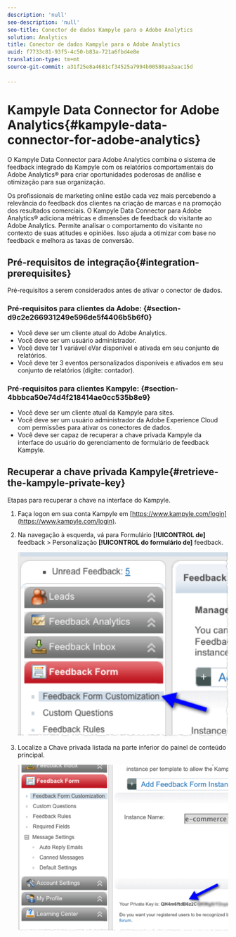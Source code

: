 ```yaml
---
description: 'null'
seo-description: 'null'
seo-title: Conector de dados Kampyle para o Adobe Analytics
solution: Analytics
title: Conector de dados Kampyle para o Adobe Analytics
uuid: f7733c81-93f5-4c50-b83a-721a6fbd4e8e
translation-type: tm+mt
source-git-commit: a31f25e8a4681cf34525a7994b00580aa3aac15d

---
```



# Kampyle Data Connector for Adobe Analytics{#kampyle-data-connector-for-adobe-analytics}

O Kampyle Data Connector para Adobe Analytics combina o sistema de feedback integrado da Kampyle com os relatórios comportamentais do Adobe Analytics® para criar oportunidades poderosas de análise e otimização para sua organização.

Os profissionais de marketing online estão cada vez mais percebendo a relevância do feedback dos clientes na criação de marcas e na promoção dos resultados comerciais. O Kampyle Data Connector para Adobe Analytics® adiciona métricas e dimensões de feedback do visitante ao Adobe Analytics. Permite analisar o comportamento do visitante no contexto de suas atitudes e opiniões. Isso ajuda a otimizar com base no feedback e melhora as taxas de conversão.

## Pré-requisitos de integração{#integration-prerequisites}

Pré-requisitos a serem considerados antes de ativar o conector de dados.

### Pré-requisitos para clientes da Adobe: {#section-d9c2e266931249e596de5f4406b5b6f0}

* Você deve ser um cliente atual do Adobe Analytics.
* Você deve ser um usuário administrador.
* Você deve ter 1 variável eVar disponível e ativada em seu conjunto de relatórios.
* Você deve ter 3 eventos personalizados disponíveis e ativados em seu conjunto de relatórios (digite: contador).

### Pré-requisitos para clientes Kampyle: {#section-4bbbca50e74d4f218414ae0cc535b8e9}

* Você deve ser um cliente atual da Kampyle para sites.
* Você deve ser um usuário administrador da Adobe Experience Cloud com permissões para ativar os conectores de dados.
* Você deve ser capaz de recuperar a chave privada Kampyle da interface do usuário do gerenciamento de formulário de feedback Kampyle.

## Recuperar a chave privada Kampyle{#retrieve-the-kampyle-private-key}

Etapas para recuperar a chave na interface do Kampyle.

1. Faça logon em sua conta Kampyle em [https://www.kampyle.com/login](https://www.kampyle.com/login).
1. Na navegação à esquerda, vá para Formulário **[!UICONTROL de]** feedback &gt; Personalização **[!UICONTROL do formulário de]** feedback.

   ![](assets/retrieve_key1.png)

1. Localize a Chave privada listada na parte inferior do painel de conteúdo principal.

   ![](assets/retrieve_key2.png)
